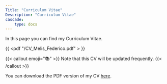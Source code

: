 ```yaml
---
Title: "Curriculum Vitae"
Description: "Curriculum Vitae"
cascade:
    type: docs
---
```


In this page you can find my Curriculum Vitae.

{{ <pdf "/CV_Melis_Federico.pdf" > }}


{{< callout emoji="📚" >}}
  Note that this CV will be updated frequently.
{{< /callout >}}


You can download the PDF version of my CV [here](https://drive.google.com/uc?export=download&id=1fCFAo2TFgdNMvBar0f-RT5YypgdwauA9).
```